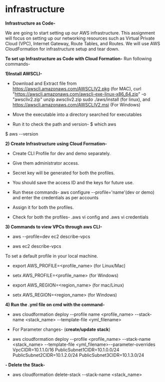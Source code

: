 # infrastructure
**Infrastructure as Code-**

We are going to start setting up our AWS infrastructure. 
This assignment will focus on setting up our networking resources such as Virtual Private Cloud (VPC), Internet Gateway, Route Tables, and Routes. We will use AWS CloudFormation for infrastructure setup and tear down.

**To set up Infrastructure as Code with Cloud Formation-**
Run following commands-

**1)Install AWSCLI-**
- Download and Extract file from https://awscli.amazonaws.com/AWSCLIV2.pkg (for MAC),
curl "https://awscli.amazonaws.com/awscli-exe-linux-x86_64.zip" -o "awscliv2.zip"
unzip awscliv2.zip
sudo ./aws/install (for linux), and https://awscli.amazonaws.com/AWSCLIV2.msi (For Windows)

- Move the executable into a directory searched for executables

- Run it to check the path and version- $ which aws

$ aws --version



**2) Create Infrastructure using Cloud Formation-**
- Create CLI Profile for dev and demo separately.

- Give them administrator access.

- Secret key will be generated for both the profiles.
- You should save the access ID and the keys for future use.

- Run these commands- aws configure --profile='name'(dev or demo) and enter the credentials as per accounts

- Assign it for both the profiles.

- Check for both the profiles- .aws vi config and .aws vi credentials



**3) Commands to view VPCs through aws CLI-**
- aws --profile=dev ec2 describe-vpcs
 
- aws ec2 describe-vpcs

To set a default profile in your local machine.
- export AWS_PROFILE=<profile_name> (for Linux/Mac)
- setx AWS_PROFILE=<profile_name> (for Windows)

- export AWS_REGION=<region_name> (for mac/Linux)
- setx AWS_REGION=<region_name> (for Windows)


**4) Run the .yml file on cmd with the command-**
- aws cloudformation deploy --profile name <profile_name> --stack-name <stack_name> --template-file <yml_filename>

- For Parameter changes- (**create/update stack**)

- aws cloudformation deploy --profile <profile_name> --stack-name <stack_name> --template-file <yml_filename>--parameter-overrides VpcCIDR=10.1.1.0/16 PublicSubnet1CIDR=10.1.0.0/24 PublicSubnet2CIDR=10.1.2.0/24 PublicSubnet3CIDR=10.1.3.0/24

**- Delete the Stack-**
- aws cloudformation delete-stack --stack-name <stack_name>
